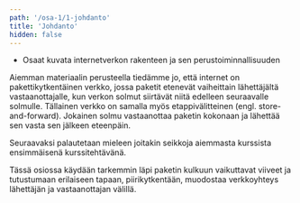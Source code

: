 ```yaml
---
path: '/osa-1/1-johdanto'
title: 'Johdanto'
hidden: false
---
```


<text-box variant='learningObjectives' name='Oppimistavoitteet'>

- Osaat kuvata internetverkon rakenteen ja sen perustoiminnallisuuden


</text-box>

<quiz id="447c1f83-2b96-4cf2-95b2-230569b7ad48"></quiz>

Aiemman materiaalin perusteella tiedämme jo, että internet on pakettikytkentäinen verkko, jossa paketit etenevät vaiheittain lähettäjältä vastaanottajalle, kun verkon solmut siirtävät niitä edelleen seuraavalle solmulle. Tällainen verkko on samalla myös etappivälitteinen (engl. store-and-forward). Jokainen solmu vastaanottaa paketin kokonaan ja lähettää sen vasta sen jälkeen eteenpäin.


Seuraavaksi palautetaan mieleen joitakin seikkoja aiemmasta kurssista ensimmäisenä kurssitehtävänä.
<quiz id="447c1f83-2b96-4cf2-95b2-230569b7ad48"></quiz>

Tässä osiossa käydään tarkemmin läpi paketin kulkuun vaikuttavat viiveet ja tutustumaan erilaiseen tapaan, piirikytkentään, muodostaa verkkoyhteys lähettäjän ja vastaanottajan välillä. 






